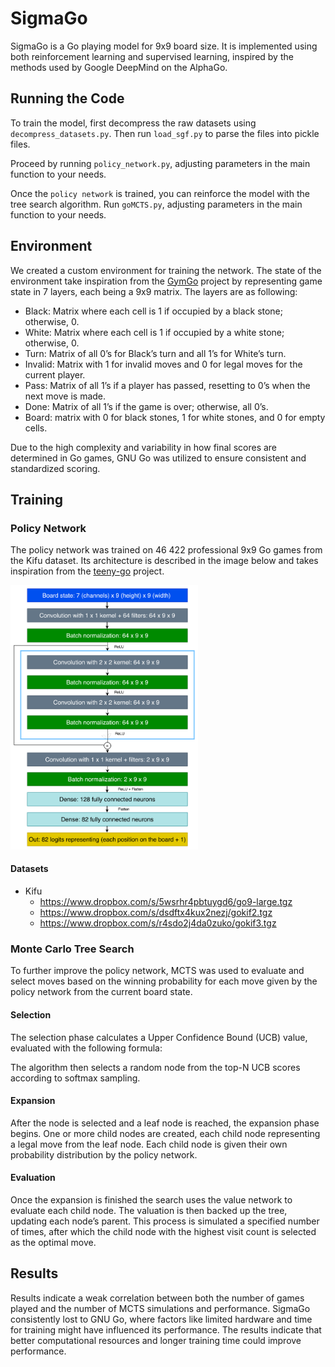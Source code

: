 # SigmaGo

SigmaGo is a Go playing model for 9x9 board size. It is implemented using both reinforcement learning and supervised learning, inspired by the methods used by Google DeepMind on the AlphaGo.


## Running the Code

To train the model, first decompress the raw datasets using `decompress_datasets.py`. Then run `load_sgf.py` to parse the files into pickle files.

Proceed by running `policy_network.py`, adjusting parameters in the main function to your needs.

Once the `policy network` is trained, you can reinforce the model with the tree search algorithm. Run `goMCTS.py`, adjusting parameters in the main function to your needs.

## Environment

We created a custom environment for training the network. The state of the environment take inspiration from the [GymGo](https://github.com/huangeddie/GymGo) project
by representing game state in 7 layers, each being a 9x9 matrix. The layers are as following:

- Black: Matrix where each cell is 1 if occupied by a black stone; otherwise, 0.
- White: Matrix where each cell is 1 if occupied by a white stone; otherwise, 0.
- Turn: Matrix of all 0’s for Black’s turn and all 1’s for White’s turn.
- Invalid: Matrix with 1 for invalid moves and 0 for legal moves for the current player.
- Pass: Matrix of all 1’s if a player has passed, resetting to 0’s when the next move
is made.
- Done: Matrix of all 1’s if the game is over; otherwise, all 0’s.
- Board: matrix with 0 for black stones, 1 for white stones, and 0 for empty cells.

Due to the high complexity and variability in how final scores are determined in Go games, GNU Go was utilized to ensure consistent and standardized scoring.

## Training

### Policy Network
The policy network was trained on 46 422 professional 9x9 Go games from the Kifu dataset. Its architecture is described in the image below and takes inspiration from the [teeny-go](https://github.com/Gregory-Eales/teeny-go) project.

<img src="policy-network-architecture.png"  width="300"/>


#### Datasets
- Kifu
    - https://www.dropbox.com/s/5wsrhr4pbtuygd6/go9-large.tgz
    - https://www.dropbox.com/s/dsdftx4kux2nezj/gokif2.tgz
    - https://www.dropbox.com/s/r4sdo2j4da0zuko/gokif3.tgz


### Monte Carlo Tree Search

To further improve the policy network, MCTS was used to evaluate and select moves based on the
winning probability for each move given by the policy network from the current board state.

#### Selection

The selection phase calculates a Upper Confidence Bound (UCB) value, evaluated with the following formula:

The algorithm then selects a random node from the top-N UCB scores according to softmax sampling.

#### Expansion

After the node is selected and a leaf node is reached, the expansion phase begins. One or more child nodes
are created, each child node representing a legal move from the leaf node. Each child node is given their own
probability distribution by the policy network.


#### Evaluation

Once the expansion is finished the search uses the value network to evaluate each child node. The valuation
is then backed up the tree, updating each node’s parent.
This process is simulated a specified number of times, after which the child node with the highest visit count
is selected as the optimal move.

## Results

Results indicate a weak correlation between both the number of games
played and the number of MCTS simulations and performance. SigmaGo consistently lost
to GNU Go, where factors like limited hardware and time for training might have influenced its
performance. The results indicate that better computational resources and longer training
time could improve performance.
